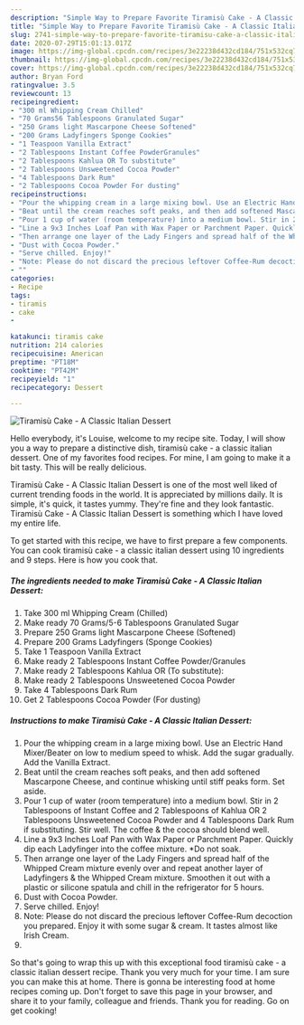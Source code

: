 ```yaml
---
description: "Simple Way to Prepare Favorite Tiramisù Cake - A Classic Italian Dessert"
title: "Simple Way to Prepare Favorite Tiramisù Cake - A Classic Italian Dessert"
slug: 2741-simple-way-to-prepare-favorite-tiramisu-cake-a-classic-italian-dessert
date: 2020-07-29T15:01:13.017Z
image: https://img-global.cpcdn.com/recipes/3e22238d432cd184/751x532cq70/tiramisu-cake-a-classic-italian-dessert-recipe-main-photo.jpg
thumbnail: https://img-global.cpcdn.com/recipes/3e22238d432cd184/751x532cq70/tiramisu-cake-a-classic-italian-dessert-recipe-main-photo.jpg
cover: https://img-global.cpcdn.com/recipes/3e22238d432cd184/751x532cq70/tiramisu-cake-a-classic-italian-dessert-recipe-main-photo.jpg
author: Bryan Ford
ratingvalue: 3.5
reviewcount: 13
recipeingredient:
- "300 ml Whipping Cream Chilled"
- "70 Grams56 Tablespoons Granulated Sugar"
- "250 Grams light Mascarpone Cheese Softened"
- "200 Grams Ladyfingers Sponge Cookies"
- "1 Teaspoon Vanilla Extract"
- "2 Tablespoons Instant Coffee PowderGranules"
- "2 Tablespoons Kahlua OR To substitute"
- "2 Tablespoons Unsweetened Cocoa Powder"
- "4 Tablespoons Dark Rum"
- "2 Tablespoons Cocoa Powder For dusting"
recipeinstructions:
- "Pour the whipping cream in a large mixing bowl. Use an Electric Hand Mixer/Beater on low to medium speed to whisk. Add the sugar gradually. Add the Vanilla Extract."
- "Beat until the cream reaches soft peaks, and then add softened Mascarpone Cheese, and continue whisking until stiff peaks form. Set aside."
- "Pour 1 cup of water (room temperature) into a medium bowl. Stir in 2 Tablespoons of Instant Coffee and 2 Tablespoons of Kahlua OR 2 Tablespoons Unsweetened Cocoa Powder and 4 Tablespoons Dark Rum if substituting. Stir well. The coffee &amp; the cocoa should blend well."
- "Line a 9x3 Inches Loaf Pan with Wax Paper or Parchment Paper. Quickly dip each Ladyfinger into the coffee mixture. *Do not soak."
- "Then arrange one layer of the Lady Fingers and spread half of the Whipped Cream mixture evenly over and repeat another layer of Ladyfingers &amp; the Whipped Cream mixture. Smoothen it out with a plastic or silicone spatula and chill in the refrigerator for 5 hours."
- "Dust with Cocoa Powder."
- "Serve chilled. Enjoy!"
- "Note: Please do not discard the precious leftover Coffee-Rum decoction you prepared. Enjoy it with some sugar &amp; cream. It tastes almost like Irish Cream."
- ""
categories:
- Recipe
tags:
- tiramis
- cake
- 

katakunci: tiramis cake  
nutrition: 214 calories
recipecuisine: American
preptime: "PT18M"
cooktime: "PT42M"
recipeyield: "1"
recipecategory: Dessert

---
```



![Tiramisù Cake - A Classic Italian Dessert](https://img-global.cpcdn.com/recipes/3e22238d432cd184/751x532cq70/tiramisu-cake-a-classic-italian-dessert-recipe-main-photo.jpg)

Hello everybody, it's Louise, welcome to my recipe site. Today, I will show you a way to prepare a distinctive dish, tiramisù cake - a classic italian dessert. One of my favorites food recipes. For mine, I am going to make it a bit tasty. This will be really delicious.

Tiramisù Cake - A Classic Italian Dessert is one of the most well liked of current trending foods in the world. It is appreciated by millions daily. It is simple, it's quick, it tastes yummy. They're fine and they look fantastic. Tiramisù Cake - A Classic Italian Dessert is something which I have loved my entire life.




To get started with this recipe, we have to first prepare a few components. You can cook tiramisù cake - a classic italian dessert using 10 ingredients and 9 steps. Here is how you cook that.

<!--inarticleads1-->

##### The ingredients needed to make Tiramisù Cake - A Classic Italian Dessert:

1. Take 300 ml Whipping Cream (Chilled)
1. Make ready 70 Grams/5-6 Tablespoons Granulated Sugar
1. Prepare 250 Grams light Mascarpone Cheese (Softened)
1. Prepare 200 Grams Ladyfingers (Sponge Cookies)
1. Take 1 Teaspoon Vanilla Extract
1. Make ready 2 Tablespoons Instant Coffee Powder/Granules
1. Make ready 2 Tablespoons Kahlua OR (To substitute):
1. Make ready 2 Tablespoons Unsweetened Cocoa Powder
1. Take 4 Tablespoons Dark Rum
1. Get 2 Tablespoons Cocoa Powder (For dusting)




<!--inarticleads2-->

##### Instructions to make Tiramisù Cake - A Classic Italian Dessert:

1. Pour the whipping cream in a large mixing bowl. Use an Electric Hand Mixer/Beater on low to medium speed to whisk. Add the sugar gradually. Add the Vanilla Extract.
1. Beat until the cream reaches soft peaks, and then add softened Mascarpone Cheese, and continue whisking until stiff peaks form. Set aside.
1. Pour 1 cup of water (room temperature) into a medium bowl. Stir in 2 Tablespoons of Instant Coffee and 2 Tablespoons of Kahlua OR 2 Tablespoons Unsweetened Cocoa Powder and 4 Tablespoons Dark Rum if substituting. Stir well. The coffee &amp; the cocoa should blend well.
1. Line a 9x3 Inches Loaf Pan with Wax Paper or Parchment Paper. Quickly dip each Ladyfinger into the coffee mixture. *Do not soak.
1. Then arrange one layer of the Lady Fingers and spread half of the Whipped Cream mixture evenly over and repeat another layer of Ladyfingers &amp; the Whipped Cream mixture. Smoothen it out with a plastic or silicone spatula and chill in the refrigerator for 5 hours.
1. Dust with Cocoa Powder.
1. Serve chilled. Enjoy!
1. Note: Please do not discard the precious leftover Coffee-Rum decoction you prepared. Enjoy it with some sugar &amp; cream. It tastes almost like Irish Cream.
1. 




So that's going to wrap this up with this exceptional food tiramisù cake - a classic italian dessert recipe. Thank you very much for your time. I am sure you can make this at home. There is gonna be interesting food at home recipes coming up. Don't forget to save this page in your browser, and share it to your family, colleague and friends. Thank you for reading. Go on get cooking!
